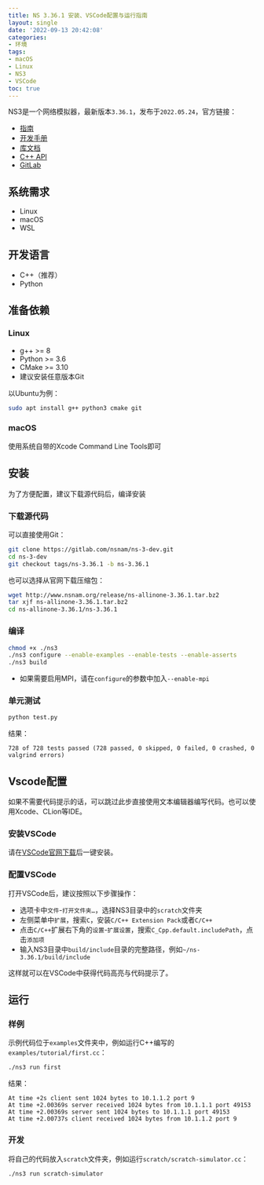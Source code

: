 ```yaml
---
title: NS 3.36.1 安装、VSCode配置与运行指南
layout: single
date: '2022-09-13 20:42:08'
categories:
- 环境
tags:
- macOS
- Linux
- NS3
- VSCode
toc: true
---
```


NS3是一个网络模拟器，最新版本`3.36.1`，发布于`2022.05.24`，官方链接：  
- [指南](https://www.nsnam.org/docs/release/3.36/tutorial/html/index.html)
- [开发手册](https://www.nsnam.org/docs/release/3.36/manual/html/index.html)
- [库文档](https://www.nsnam.org/docs/release/3.36/models/html/index.html)
- [C++ API](https://www.nsnam.org/docs/release/3.36/doxygen/index.html)
- [GitLab](https://gitlab.com/nsnam/ns-3-dev/-/tree/ns-3.36.1)

## 系统需求
- Linux
- macOS
- WSL

## 开发语言
- C++（推荐）
- Python

## 准备依赖
### Linux
- g++ >= 8
- Python >= 3.6
- CMake >= 3.10
- 建议安装任意版本Git

以Ubuntu为例：
```sh
sudo apt install g++ python3 cmake git
```
### macOS
使用系统自带的Xcode Command Line Tools即可

## 安装
为了方便配置，建议下载源代码后，编译安装
### 下载源代码
可以直接使用Git：
```sh
git clone https://gitlab.com/nsnam/ns-3-dev.git
cd ns-3-dev
git checkout tags/ns-3.36.1 -b ns-3.36.1
```
也可以选择从官网下载压缩包：
```sh
wget http://www.nsnam.org/release/ns-allinone-3.36.1.tar.bz2
tar xjf ns-allinone-3.36.1.tar.bz2
cd ns-allinone-3.36.1/ns-3.36.1
```
### 编译
```sh
chmod +x ./ns3
./ns3 configure --enable-examples --enable-tests --enable-asserts
./ns3 build
```
- 如果需要启用MPI，请在`configure`的参数中加入`--enable-mpi`

### 单元测试
```sh
python test.py
```
结果：
```
728 of 728 tests passed (728 passed, 0 skipped, 0 failed, 0 crashed, 0 valgrind errors)
```

## Vscode配置
如果不需要代码提示的话，可以跳过此步直接使用文本编辑器编写代码。也可以使用Xcode、CLion等IDE。
### 安装VSCode
请在[VSCode官网下载](https://code.visualstudio.com/)后一键安装。
### 配置VSCode
打开VSCode后，建议按照以下步骤操作：
- 选项卡中`文件`-`打开文件夹…`，选择NS3目录中的`scratch`文件夹
- 左侧菜单中`扩展`，搜索`C`，安装`C/C++ Extension Pack`或者`C/C++`
- 点击`C/C++`扩展右下角的`设置`-`扩展设置`，搜索`C_Cpp.default.includePath`，点击`添加项`
- 输入NS3目录中`build/include`目录的完整路径，例如`~/ns-3.36.1/build/include`

这样就可以在VSCode中获得代码高亮与代码提示了。

## 运行
### 样例
示例代码位于`examples`文件夹中，例如运行C++编写的`examples/tutorial/first.cc`：
```sh
./ns3 run first
```
结果：
```
At time +2s client sent 1024 bytes to 10.1.1.2 port 9
At time +2.00369s server received 1024 bytes from 10.1.1.1 port 49153
At time +2.00369s server sent 1024 bytes to 10.1.1.1 port 49153
At time +2.00737s client received 1024 bytes from 10.1.1.2 port 9
```

### 开发
将自己的代码放入`scratch`文件夹，例如运行`scratch/scratch-simulator.cc`：
```sh
./ns3 run scratch-simulator
``` 